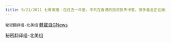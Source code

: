 ```yaml
---
title: 9/21/2021 七哥直播：在过去一年里，中共在香港的投资损失惨重，很多基金正在撤离
---
```

`秘密翻译组-北美组` [轉載自GNews](https://gnews.org/zh-hans/1548462/)

秘密翻译组-北美组
